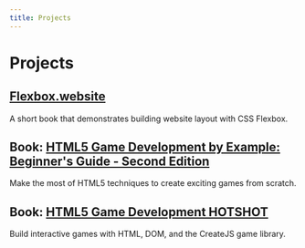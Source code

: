 ```yaml
---
title: Projects
---
```


# Projects

## [Flexbox.website]

A short book that demonstrates building website layout with CSS Flexbox.

## Book: [HTML5 Game Development by Example: Beginner's Guide - Second Edition][1]

Make the most of HTML5 techniques to create exciting games from scratch.

## Book: [HTML5 Game Development HOTSHOT][2]

Build interactive games with HTML, DOM, and the CreateJS game library.

[Flexbox.website]: http://flexbox.website

[1]: http://www.amazon.com/HTML5-Game-Development-Example-Beginners-ebook/dp/B00YSIL7SE/ref=sr_1_1?ie=UTF8&qid=1442671214&sr=8-1&keywords=makzan
[2]: http://www.amazon.com/HTML5-Game-Development-HOTSHOT-Makzan-ebook/dp/B00LMAH28K/ref=sr_1_2?ie=UTF8&qid=1442671214&sr=8-2&keywords=makzan